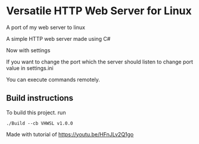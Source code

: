 # Versatile HTTP Web Server for Linux

A port of my web server to linux

A simple HTTP web server made using C#

Now with settings

If you want to change the port which the server should listen to change port value in settings.ini

You can execute commands remotely.

## Build instructions

To build this project. run  

```shell
./Build --cb VHWSL v1.0.0 
```

Made with tutorial of <https://youtu.be/HFnJLv2Q1go>
